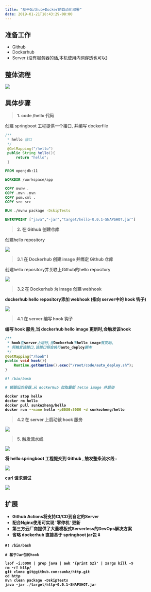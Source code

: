 ```yaml
---
title: "基于Github+Docker的自动化部署"
date: 2019-01-21T18:43:29-08:00
---
```



## 准备工作

- Github
- Dockerhub
- Server (没有服务器的话,本机使用内网穿透也可以)

## 整体流程

![](https://image-pub.guazistatic.com/qnbdp1687261666519eb77b74c447a0836c018cf26c61be1066.jpeg)

## 具体步骤 

> <b>1. code /hello 代码</b>

创建 springboot 工程提供一个接口, 并编写 dockerfile

```java
/**
 * hello 接口
 */
 @GetMapping("/hello")
 public String hello(){
     return "hello";
 }
```

```dockerfile
FROM openjdk:11

WORKDIR /workspace/app

COPY mvnw .
COPY .mvn .mvn
COPY pom.xml .
COPY src src

RUN ./mvnw package -DskipTests

ENTRYPOINT ["java","-jar","target/hello-0.0.1-SNAPSHOT.jar"]
```

> <b>2. 在 Github 创建仓库</b>

创建hello repository

![](https://image-pub.guazistatic.com/qnbdp16872617386e0861eaba004d73a34dcbfc302d51281066.jpeg)

> <b>3.1 在 Dockerhub 创建 image 并绑定 Github 仓库</b>

创建hello repository并关联上Github的hello repository

![](https://image-pub.guazistatic.com/qnbdp1687312654cb1a06a6825940d5b8879914cee452f81066.jpeg)


> <b> 3.2 在 Dockerhub 为 image 创建 webhook

dockerhub hello repository添加 webhook (指向 server中的 hook 钩子)

![](https://image-pub.guazistatic.com/qnbdp16872619515ddc2bf483e64eaab0aca9a8008650ca1066.jpeg)


> <b>4.1 在 server 编写 hook 钩子</b>

编写 hook 服务,当 dockerhub hello image 更新时,会触发该hook

``` java
/**
 * hook在server上运行,当Dockerhub中hello image有变动,
 * 将触发该接口,该接口将会执行auto_deploy脚本
 */
@GetMapping("/hook")
public void hook(){
    Runtime.getRuntime().exec("/root/code/auto_deploy.sh");
}
```

```sh
#! /bin/bash

# 销毁旧的容器,从 dockerhub 拉取最新 hello image 并启动

docker stop hello
docker rm hello
docker pull sunkezheng/hello
docker run --name hello -p8080:8080 -d sunkezheng/hello
```

> <b>4.2 在 server 上启动该 hook 服务</b>

![](https://image-pub.guazistatic.com/qnbdp16872617581339524958b54597ad2485e2b8368fb01066.jpeg)

> <b>5. 触发流水线</b>

![](https://image-pub.guazistatic.com/qnbdp1687261666519eb77b74c447a0836c018cf26c61be1066.jpeg)

将 hello springboot 工程提交到 Github , 触发整条流水线 : 

![](https://image-pub.guazistatic.com/qnbdp1687261879ca80a39a1c34400c98305aebb08216e21066.jpeg)

curl 请求测试

![](https://image-pub.guazistatic.com/qnbdp1687261913454650b157fb47e89ff11b877dd312af1066.jpeg)

## 扩展

- Github Actions将支持CI/CD到自定的Server
- 配合Nginx使用可实现 '零停机' 更新
- 第三方云厂商提供了大量模板式Serverless的DevOps解决方案
- 省略 dockerhub 直接基于 springboot jar包 ⬇️

```shell
#! /bin/bash

# 基于Jar包的hook

lsof -i:8080 | grep java | awk '{print $2}' | xargs kill -9
rm -rf http/
git clone git@github.com:sunkz/http.git
cd http
mvn clean package -DskipTests
java -jar ./target/http-0.0.1-SNAPSHOT.jar
```

